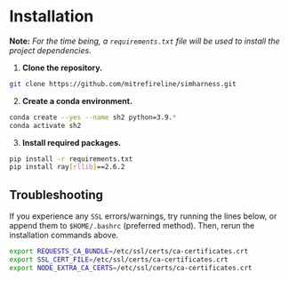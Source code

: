 # Installation

**Note:** *For the time being, a `requirements.txt` file will be used to install the project dependencies.*

1. **Clone the repository.**

```bash
git clone https://github.com/mitrefireline/simharness.git
```

2. **Create a conda environment.**

```bash
conda create --yes --name sh2 python=3.9.*
conda activate sh2
```

3. **Install required packages.**

<!-- cd simharness2/
sudo apt-get update && sudo apt-get install build-essential libgl1 -y -->

```bash
pip install -r requirements.txt
pip install ray[rllib]==2.6.2
```

## Troubleshooting
If you experience any `SSL` errors/warnings, try running the lines below, or append them to `$HOME/.bashrc` (preferred method). Then, rerun the installation commands above.

```bash
export REQUESTS_CA_BUNDLE=/etc/ssl/certs/ca-certificates.crt
export SSL_CERT_FILE=/etc/ssl/certs/ca-certificates.crt
export NODE_EXTRA_CA_CERTS=/etc/ssl/certs/ca-certificates.crt
```

<!-- # Building Docker Image(s)

There are different flavors of docker images and only one of them ([simple](#simple)) currently works. The order of this section is by order of how close I think each dockerfile is to producing a working image once built.

## Simple

**File**: [`docker/simple.dockerfile`](docker/simple.dockerfile)

The simplest docker image just has the [`rayproject/ray:2.3.0-py39-gpu`](https://hub.docker.com/r/rayproject/ray) image as the base image and uses the [`requirements.txt`](requirements.txt) file to install the dependencies during build time. This doesn't install poetry or is using multi-stage builds because that was causing major headaches due to the way `ray` builds their docker images. The more complicated docker images below don't currently work but are described anyway.

The problem with this is that the [`requirements.txt`](requirements.txt) file has to be updated along with poetry to ensure the builds work. Not ideal.

**To build**:

```shell
docker build -f docker/simple.dockerfile .
```

## Ray

**File**: [`docker/ray.dockerfile`](docker/ray.dockerfile)

This was an attempt at using poetry to install the dependencies in the [`rayproject/ray:2.3.0-py39-gpu`](https://hub.docker.com/r/rayproject/ray) docker image, using it as a single stage build. This didn't work because I couldn't get the image to use the correct python when either installing the dependencies through poetry or running the test script after build when doing `docker run ...`.

**To build**:

```shell
docker build -f docker/ray.dockerfile .
```

## Multi

**File**: [`docker/multi.dockerfile`](docker/multi.dockerfile)

This is the most-tested multi-stage build dockerfile, but still does not work. It uses `continuumio/miniconda3:latest` as the build stage and `rayproject/ray:2.3.0-py39-gpu` as the deploy stage. I couldn't get the conda environment built in the first stage (using poetry) to correctly copy over to the second stage so that it could be used. This is because of how the `ray` image is built.


**To build**:

```shell
docker build -f docker/multi.dockerfile .
```

## Nvidia

**File**: [`docker/nvidia.dockerfile`](docker/nvidia.dockerfile)

This image is essentially the same as the [multi](docker/multi.dockerfile) image, but it uses `nvidia/cuda:11.2.0-runtime-ubuntu20.04` as the deploy image to get around the difficulties of `multi`. This didn't work either.

**To build**:

```shell
docker build -f docker/nvidia.dockerfile .
```

## Code Server

**File**: [`docker/code-server.dockerfile`](docker/code-server.dockerfile)

This was just the beginnings of putting the necessary packages into a docker image that also had code-server installed. Not tested all that much.

**To build**:

```shell
docker build -f docker/code-server.dockerfile .
``` -->

